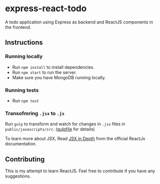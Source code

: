 # express-react-todo

A todo application using Express as backend and ReactJS components in the frontend.

## Instructions

### Running locally

* Run `npm install` to install dependencies.
* Run `npm start` to run the server.
* Make sure you have MongoDB running locally.

### Running tests

* Run `npm test`

### Transofmring `.jsx` to `.js`

Run `gulp` to transform and watch for changes in `.jsx` files in `public/javascripts/src`. ([gulpfile](https://github.com/sungwoncho/express-react-todo/blob/master/gulpfile.js) for details)

To learn more about JSX, Read [JSX in Depth](https://facebook.github.io/react/docs/jsx-in-depth.html) from the official ReactJs documentation.


## Contributing

This is my attempt to learn ReactJS. Feel free to contribute if you have any suggestions.
